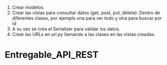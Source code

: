 1. Crear modelos.
2. Crear las vistas para consultar datos (get, post, put, delete):
 Dentro de diferentes clases, por ejemplo una para ver todo y otra para buscar por id
3. A su vez se crea el Serializer para validar los datos.
4. Crear las URLs en url.py llamando a las clases en las vistas creadas.
# Entregable_API_REST
